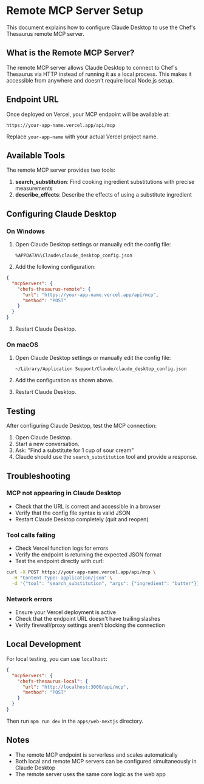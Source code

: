 # Remote MCP Server Setup

This document explains how to configure Claude Desktop to use the Chef's Thesaurus remote MCP server.

## What is the Remote MCP Server?

The remote MCP server allows Claude Desktop to connect to Chef's Thesaurus via HTTP instead of running it as a local process. This makes it accessible from anywhere and doesn't require local Node.js setup.

## Endpoint URL

Once deployed on Vercel, your MCP endpoint will be available at:

```
https://your-app-name.vercel.app/api/mcp
```

Replace `your-app-name` with your actual Vercel project name.

## Available Tools

The remote MCP server provides two tools:

1. **search_substitution**: Find cooking ingredient substitutions with precise measurements
2. **describe_effects**: Describe the effects of using a substitute ingredient

## Configuring Claude Desktop

### On Windows

1. Open Claude Desktop settings or manually edit the config file:
   ```
   %APPDATA%\Claude\claude_desktop_config.json
   ```

2. Add the following configuration:

```json
{
  "mcpServers": {
    "chefs-thesaurus-remote": {
      "url": "https://your-app-name.vercel.app/api/mcp",
      "method": "POST"
    }
  }
}
```

3. Restart Claude Desktop.

### On macOS

1. Open Claude Desktop settings or manually edit the config file:
   ```
   ~/Library/Application Support/Claude/claude_desktop_config.json
   ```

2. Add the configuration as shown above.

3. Restart Claude Desktop.

## Testing

After configuring Claude Desktop, test the MCP connection:

1. Open Claude Desktop.
2. Start a new conversation.
3. Ask: "Find a substitute for 1 cup of sour cream"
4. Claude should use the `search_substitution` tool and provide a response.

## Troubleshooting

### MCP not appearing in Claude Desktop

- Check that the URL is correct and accessible in a browser
- Verify that the config file syntax is valid JSON
- Restart Claude Desktop completely (quit and reopen)

### Tool calls failing

- Check Vercel function logs for errors
- Verify the endpoint is returning the expected JSON format
- Test the endpoint directly with curl:

```bash
curl -X POST https://your-app-name.vercel.app/api/mcp \
  -H "Content-Type: application/json" \
  -d '{"tool": "search_substitution", "args": {"ingredient": "butter"}}'
```

### Network errors

- Ensure your Vercel deployment is active
- Check that the endpoint URL doesn't have trailing slashes
- Verify firewall/proxy settings aren't blocking the connection

## Local Development

For local testing, you can use `localhost`:

```json
{
  "mcpServers": {
    "chefs-thesaurus-local": {
      "url": "http://localhost:3000/api/mcp",
      "method": "POST"
    }
  }
}
```

Then run `npm run dev` in the `apps/web-nextjs` directory.

## Notes

- The remote MCP endpoint is serverless and scales automatically
- Both local and remote MCP servers can be configured simultaneously in Claude Desktop
- The remote server uses the same core logic as the web app
